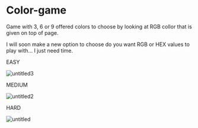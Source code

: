 # Color-game
Game with 3, 6 or 9 offered colors to choose by looking at RGB collor that is given on top of page.

I will soon make a new option to choose do you want RGB or HEX values to play with... I just need time.

EASY

![untitled3](https://user-images.githubusercontent.com/31318398/31197332-06728e10-a951-11e7-8ff4-0af55445f058.png)


MEDIUM

![untitled2](https://user-images.githubusercontent.com/31318398/31197334-06bf4598-a951-11e7-9d20-098c353160e6.png)

HARD

![untitled](https://user-images.githubusercontent.com/31318398/31197333-069afbf2-a951-11e7-8a08-861ce242b06d.png)


